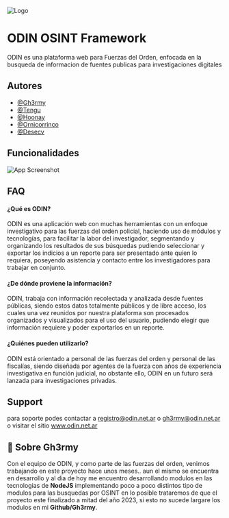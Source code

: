 
![Logo](https://i.ibb.co/1d31VJR/photo-2022-12-11-23-17-15.jpg)


# ODIN OSINT Framework

ODIN es una plataforma web para Fuerzas del Orden, enfocada en la busqueda de informacion de fuentes publicas para investigaciones digitales


## Autores

- [@Gh3rmy](https://www.github.com/Gh3rmy/)
- [@Tengu](#)
- [@Hoonay](#)
- [@Ornicorrinco](#)
- [@Desecv](#)


## Funcionalidades

![App Screenshot](https://i.ibb.co/4RPRNmY/odin-ventajas.jpg)


## FAQ

#### ¿Qué es ODIN?

ODIN es una aplicación web con muchas herramientas con un enfoque investigativo para las fuerzas del orden policial, haciendo uso de módulos y tecnologías, para facilitar la labor del investigador, segmentando y organizando los resultados de sus búsquedas pudiendo seleccionar y exportar los indicios a un reporte para ser presentado ante quien lo requiera, poseyendo asistencia y contacto entre los investigadores para trabajar en conjunto.

#### ¿De dónde proviene la información?

ODIN, trabaja con información recolectada y analizada desde fuentes públicas, siendo estos datos totalmente públicos y de libre acceso, los cuales una vez reunidos por nuestra plataforma son procesados organizados y visualizados para el uso del usuario, pudiendo elegir que información requiere y poder exportarlos en un reporte.

#### ¿Quiénes pueden utilizarlo?

ODIN está orientado a personal de las fuerzas del orden y personal de las fiscalías, siendo diseñada por agentes de la fuerza con años de experiencia investigativa en función judicial, no obstante ello, ODIN en un futuro será lanzada para investigaciones privadas.


## Support

para soporte podes contactar a registro@odin.net.ar
o gh3rmy@odin.net.ar o visitar el sitio www.odin.net.ar

## 🚀 Sobre Gh3rmy

Con el equipo de ODIN, y como parte de las fuerzas del orden, venimos trabajando en este proyecto hace unos meses.. aun el mismo se encuentra en desarrollo y al dia de hoy me encuentro desarrollando modulos en las tecnologias de **NodeJS** implementando poco a poco distintos tipo de modulos para las busquedas por OSINT en lo posible trataremos de que el proyecto este finalizado a mitad del año 2023, si esto no sucede largare los modulos en mi **Github/Gh3rmy**. 
